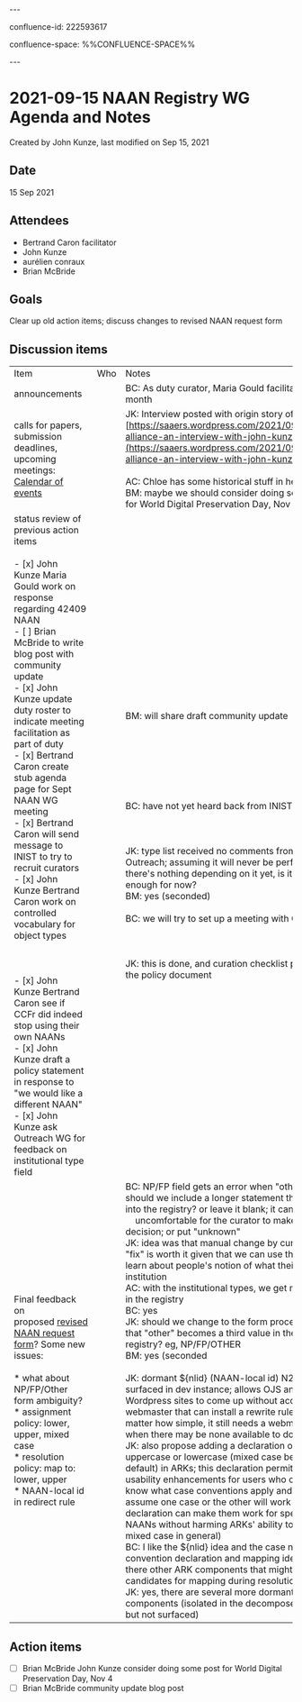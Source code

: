 \---

confluence-id: 222593617

confluence-space: %%CONFLUENCE-SPACE%%

\---

2021-09-15 NAAN Registry WG Agenda and Notes
============================================

Created by John Kunze, last modified on Sep 15, 2021

Date
----

15 Sep 2021

Attendees
---------

*   Bertrand Caron facilitator
*   John Kunze 
*   aurélien conraux 
*   Brian McBride 

Goals
-----

Clear up old action items; discuss changes to revised NAAN request form

Discussion items
----------------

|     |     |     |
| --- | --- | --- |
| Item | Who | Notes |
| announcements |     | BC: As duty curator, Maria Gould facilitates next month |
| calls for papers, submission deadlines, upcoming meetings: [Calendar of events](Calendar-of-events_208341505.html) |     | JK: Interview posted with origin story of ARKs: [https://saaers.wordpress.com/2021/09/14/ark-alliance-an-interview-with-john-kunze/](https://saaers.wordpress.com/2021/09/14/ark-alliance-an-interview-with-john-kunze/)<br><br>AC: Chloe has some historical stuff in her thesis  <br>BM: maybe we should consider doing some post for World Digital Preservation Day, Nov 4 |
| status review of previous action items<br><br>- [x] John Kunze Maria Gould work on response regarding 42409 NAAN<br>- [ ] Brian McBride to write blog post with community update<br>- [x] John Kunze update duty roster to indicate meeting facilitation as part of duty<br>- [x] Bertrand Caron create stub agenda page for Sept NAAN WG meeting<br>- [x] Bertrand Caron will send message to INIST to try to recruit curators<br>- [x] John Kunze Bertrand Caron work on controlled vocabulary for object types<br><br>  <br><br>- [x] John Kunze Bertrand Caron see if CCFr did indeed stop using their own NAANs<br>- [x] John Kunze draft a policy statement in response to "we would like a different NAAN"<br>- [x] John Kunze ask Outreach WG for feedback on institutional type field |     | BM: will share draft community update<br><br>  <br><br>  <br><br>  <br><br>BC: have not yet heard back from INIST<br><br>  <br><br>JK: type list received no comments from Outreach; assuming it will never be perfect and there's nothing depending on it yet, is it good enough for now?  <br>BM: yes (seconded)<br><br>BC: we will try to set up a meeting with CCFr<br><br>  <br><br>JK: this is done, and curation checklist points to the policy document |
| Final feedback on proposed [revised NAAN request form](https://docs.google.com/forms/d/1EhU84S3h-Bqgd0T1ZHPnA8lnwX2QEiIXpZxy3uF9a1M/edit)? Some new issues:<br><br>*   what about NP/FP/Other form ambiguity?<br>*   assignment policy: lower, upper, mixed case<br>*   resolution policy: map to: lower, upper<br>*   NAAN-local id in redirect rule |     | BC: NP/FP field gets an error when "other"; should we include a longer statement that goes into the registry? or leave it blank; it can feel  <br>    uncomfortable for the curator to make the decision; or put "unknown"  <br>JK: idea was that manual change by curator to "fix" is worth it given that we can use this to learn about people's notion of what their institution  <br>AC: with the institutional types, we get more info in the registry  <br>BC: yes  <br>JK: should we change to the form processor so that "other" becomes a third value in the registry? eg, NP/FP/OTHER  <br>BM: yes (seconded<br><br>JK: dormant ${nlid} (NAAN-local id) N2T feature surfaced in dev instance; allows OJS and Wordpress sites to come up without access to a webmaster that can install a rewrite rule (no matter how simple, it still needs a webmaster when there may be none available to do it)  <br>JK: also propose adding a declaration of uppercase or lowercase (mixed case being the default) in ARKs; this declaration permits great usability enhancements for users who can't know what case conventions apply and who just assume one case or the other will work (and this declaration can make them work for specific NAANs without harming ARKs' ability to handle mixed case in general)  <br>BC: I like the ${nlid} idea and the case norm convention declaration and mapping idea; are there other ARK components that might be candidates for mapping during resolution?  <br>JK: yes, there are several more dormant components (isolated in the decomposed ARK but not surfaced) |

Action items
------------

- [ ] Brian McBride John Kunze consider doing some post for World Digital Preservation Day, Nov 4
- [ ] Brian McBride community update blog post